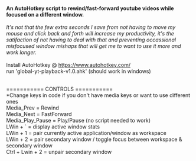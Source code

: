 <br>**An AutoHotkey script to rewind/fast-forward youtube videos while focused on a different window.**
<br>
<br>*It's not that the few extra seconds I save from not having to move my mouse and click back and forth will increase my productivity, it's the satifaction of not having to deal with 
that and preventing occassional misfocused window mishaps that will get me to want to use 
it more and work longer.*
<br>
<br>Install AutoHotkey @ https://www.autohotkey.com/
<br>run 'global-yt-playback-v1.0.ahk' (should work in windows)

<br>=========== CONTROLS ===========
<br>*Change keys in code if you don't have media keys or want to use different ones
<br>Media_Prev = Rewind
<br>Media_Next = FastForward
<br>Media_Play_Pause = Play/Pause (no script needed to work)
<br>LWin + ` = display active window stats
<br>LWin + 1 = pair currently active application/window as workspace
<br>LWin + 2 = pair secondary window / toggle focus between workspace & secondary window
<br>Ctrl + Lwin + 2 = unpair secondary window
